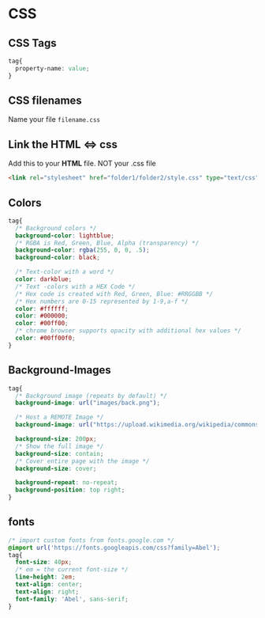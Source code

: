 # CSS

## CSS Tags
```CSS
tag{
  property-name: value;
}
```

## CSS filenames
Name your file `filename.css`

## Link the HTML <=> css
Add this to your **HTML** file. NOT your .css file
```HTML
<link rel="stylesheet" href="folder1/folder2/style.css" type="text/css" />
```
## Colors
```CSS
tag{
  /* Background colors */
  background-color: lightblue;
  /* RGBA is Red, Green, Blue, Alpha (transparency) */
  background-color: rgba(255, 0, 0, .5);
  background-color: black;

  /* Text-color with a word */
  color: darkblue;
  /* Text -colors with a HEX Code */
  /* Hex code is created with Red, Green, Blue: #RRGGBB */
  /* Hex numbers are 0-15 represented by 1-9,a-f */
  color: #ffffff;
  color: #000000;
  color: #00ff00;
  /* chrome browser supports opacity with additional hex values */
  color: #00ff00f0;
}
```

## Background-Images
```css
tag{
  /* Background image (repeats by default) */
  background-image: url("images/back.png");

  /* Host a REMOTE Image */
  background-image: url("https://upload.wikimedia.org/wikipedia/commons/5/58/Sunset_2007-1.jpg");

  background-size: 200px;
  /* Show the full image */
  background-size: contain;
  /* Cover entire page with the image */
  background-size: cover;

  background-repeat: no-repeat;
  background-position: top right;
}
```

## fonts
```css
/* import custom fonts from fonts.google.com */
@import url('https://fonts.googleapis.com/css?family=Abel');
tag{
  font-size: 40px;
  /* em = the current font-size */
  line-height: 2em;
  text-align: center;
  text-align: right;
  font-family: 'Abel', sans-serif;
}
```
